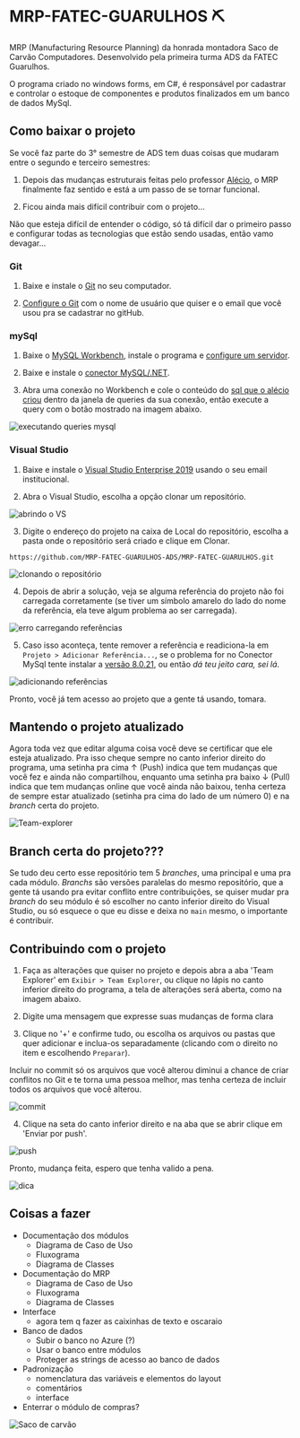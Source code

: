 # MRP-FATEC-GUARULHOS ⛏

MRP (Manufacturing Resource Planning) da honrada montadora Saco de Carvão Computadores. Desenvolvido pela primeira turma ADS da FATEC Guarulhos.

O programa criado no windows forms, em C#, é responsável por cadastrar e controlar o estoque de componentes e produtos finalizados em um banco de dados MySql.

## Como baixar o projeto
Se você faz parte do 3° semestre de ADS tem duas coisas que mudaram entre o segundo e terceiro semestres:

1. Depois das mudanças estruturais feitas pelo professor [Alécio](https://github.com/aleciogodoi), o MRP finalmente faz sentido e está a um passo de se tornar funcional.

2. Ficou ainda mais difícil contribuir com o projeto...

Não que esteja difícil de entender o código, só tá difícil dar o primeiro passo e configurar todas as tecnologias que estão sendo usadas, então vamo devagar...

### Git
1. Baixe e instale o [Git](https://git-scm.com/downloads) no seu computador.

2. [Configure o Git](https://git-scm.com/book/pt-br/v2/Come%C3%A7ando-Configura%C3%A7%C3%A3o-Inicial-do-Git) com o nome de usuário que quiser e o email que você usou pra se cadastrar no gitHub.

### mySql
1. Baixe o [MySQL Workbench](https://dev.mysql.com/downloads/workbench/), instale o programa e [configure um servidor](https://www.alura.com.br/artigos/mysql-do-download-e-instalacao-ate-sua-primeira-tabela).

2. Baixe e instale o [conector MySQL/.NET](https://dev.mysql.com/downloads/connector/net/).

3. Abra uma conexão no Workbench e cole o conteúdo do [sql que o alécio criou](https://github.com/MRP-FATEC-GUARULHOS-ADS/MRP-FATEC-GUARULHOS/blob/main/MRP-SacoCarvao/MRP-SacoCarvao/Banco%20de%20Dados/Script%20Banco%20MRP.sql) dentro da janela de queries da sua conexão, então execute a query com o botão mostrado na imagem abaixo.

![executando queries mysql](/img/mysql.png)

### Visual Studio
1. Baixe e instale o [Visual Studio Enterprise 2019](https://azureforeducation.microsoft.com/devtools) usando o seu email institucional.

2. Abra o Visual Studio, escolha a opção clonar um repositório.

![abrindo o VS](/img/vs-git1.jpg)

3. Digite o endereço do projeto na caixa de Local do repositório, escolha a pasta onde o repositório será criado e clique em Clonar.

```
https://github.com/MRP-FATEC-GUARULHOS-ADS/MRP-FATEC-GUARULHOS.git
```

![clonando o repositório](/img/vs-git2.png)

4. Depois de abrir a solução, veja se alguma referência do projeto não foi carregada corretamente (se tiver um símbolo amarelo do lado do nome da referência, ela teve algum problema ao ser carregada).

![erro carregando referências](/img/vs-git6.png)

5. Caso isso aconteça, tente remover a referência e readiciona-la em `Projeto > Adicionar Referência...`, se o problema for no Conector MySql tente instalar a [versão 8.0.21](https://downloads.mysql.com/archives/c-net/), ou então *dá teu jeito cara, sei lá*.

![adicionando referências](/img/vs-gitrefs.png)

Pronto, você já tem acesso ao projeto que a gente tá usando, tomara.

## Mantendo o projeto atualizado
Agora toda vez que editar alguma coisa você deve se certificar que ele esteja atualizado. Pra isso cheque sempre no canto inferior direito do programa, uma setinha pra cima ↑ (Push) indica que tem mudanças que você fez e ainda não compartilhou, enquanto uma setinha pra baixo ↓ (Pull) indica que tem mudanças online que você ainda não baixou, tenha certeza de sempre estar atualizado (setinha pra cima do lado de um número 0) e na *branch* certa do projeto.

![Team-explorer](/img/vs-git3.jpg)

## Branch certa do projeto???
Se tudo deu certo esse repositório tem 5 *branches*, uma principal e uma pra cada módulo. *Branchs* são versões paralelas do mesmo repositório, que a gente tá usando pra evitar conflito entre contribuições, se quiser mudar pra *branch* do seu módulo é só escolher no canto inferior direito do Visual Studio, ou só esquece o que eu disse e deixa no `main` mesmo, o importante é contribuir.

## Contribuindo com o projeto
1. Faça as alterações que quiser no projeto e depois abra a aba 'Team Explorer' em `Exibir > Team Explorer`, ou clique no lápis no canto inferior direito do programa, a tela de alterações será aberta, como na imagem abaixo.

2. Digite uma mensagem que expresse suas mudanças de forma clara

3. Clique no '+' e confirme tudo, ou escolha os arquivos ou pastas que quer adicionar e inclua-os separadamente (clicando com o direito no item e escolhendo `Preparar`).

Incluir no commit só os arquivos que você alterou diminui a chance de criar conflitos no Git e te torna uma pessoa melhor, mas tenha certeza de incluir todos os arquivos que você alterou.

![commit](/img/vs-git4.jpg)

4. Clique na seta do canto inferior direito e na aba que se abrir clique em 'Enviar por push'.

![push](/img/vs-git5.jpg)

Pronto, mudança feita, espero que tenha valido a pena.

![dica](/img/dica.png)

## Coisas a fazer

- Documentação dos módulos
    - Diagrama de Caso de Uso
    - Fluxograma
    - Diagrama de Classes
- Documentação do MRP
    - Diagrama de Caso de Uso
    - Fluxograma
    - Diagrama de Classes
- Interface
    - agora tem q fazer as caixinhas de texto e oscaraio
- Banco de dados
    - Subir o banco no Azure (?)
    - Usar o banco entre módulos
    - Proteger as strings de acesso ao banco de dados
- Padronização
    - nomenclatura das variáveis e elementos do layout
    - comentários
    - interface
- Enterrar o módulo de compras?

![Saco de carvão](/img/logo.png)
